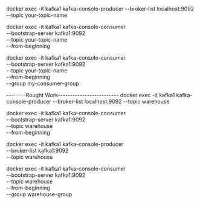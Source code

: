 docker exec -it kafka1 kafka-console-producer --broker-list localhost:9092 --topic your-topic-name

docker exec -it kafka1 kafka-console-consumer \
  --bootstrap-server kafka1:9092 \
  --topic your-topic-name \
  --from-beginning

  docker exec -it kafka1 kafka-console-consumer \
  --bootstrap-server kafka1:9092 \
  --topic your-topic-name \
  --from-beginning \
  --group my-consumer-group











--------Rought Work-------------------------
docker exec -it kafka1 kafka-console-producer --broker-list localhost:9092 --topic warehouse

docker exec -it kafka1 kafka-console-consumer \
  --bootstrap-server kafka1:9092 \
  --topic warehouse \
  --from-beginning

  docker exec -it kafka1 kafka-console-producer \
  --broker-list kafka1:9092 \
  --topic warehouse

  docker exec -it kafka1 kafka-console-consumer \
  --bootstrap-server kafka1:9092 \
  --topic warehouse \
  --from-beginning \
  --group warehouse-group
